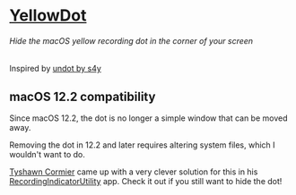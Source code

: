# [YellowDot](https://lowtechguys.com/yellowdot)

###### Hide the macOS yellow recording dot in the corner of your screen

Inspired by [undot by s4y](https://github.com/s4y/undot)

## macOS 12.2 compatibility

Since macOS 12.2, the dot is no longer a simple window that can be moved away. 

Removing the dot in 12.2 and later requires altering system files, which I wouldn't want to do.

[Tyshawn Cormier](https://github.com/cormiertyshawn895) came up with a very clever solution for this in his [RecordingIndicatorUtility](https://github.com/cormiertyshawn895/RecordingIndicatorUtility) app. Check it out if you still want to hide the dot!
